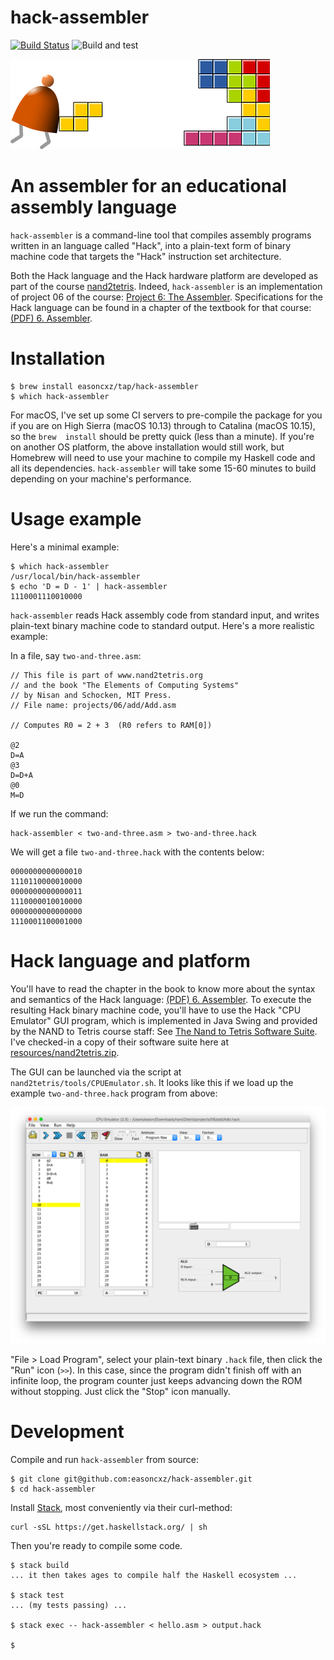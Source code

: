 hack-assembler
==============

[![Build Status](https://travis-ci.org/easoncxz/hack-assembler.svg?branch=master)](https://travis-ci.org/easoncxz/hack-assembler)
![Build and test](https://github.com/easoncxz/hack-assembler/workflows/Build%20and%20test/badge.svg)

![nand2tetris](resources/nand2tetris-banner.png "NAND to Tetris")

# An assembler for an educational assembly language

`hack-assembler` is a command-line tool that compiles assembly programs written
in an language called "Hack", into a plain-text form of binary machine code
that targets the "Hack" instruction set architecture.

Both the Hack language and the Hack hardware platform are developed as part of
the course [nand2tetris][homepage]. Indeed, `hack-assembler` is an 
implementation of project 06 of the course: [Project 6: The Assembler][project]. 
Specifications for the Hack language can be found in a chapter of the textbook 
for that course: [(PDF) 6.  Assembler][chapter].

# Installation

    $ brew install easoncxz/tap/hack-assembler
    $ which hack-assembler

For macOS, I've set up some CI servers to pre-compile the package for you if you 
are on High Sierra (macOS 10.13) through to Catalina (macOS 10.15), so the `brew 
install` should be pretty quick (less than a minute). If you're on another OS 
platform, the above installation would still work, but Homebrew will need to use 
your machine to compile my Haskell code and all its dependencies. 
`hack-assembler` will take some 15-60 minutes to build depending on your 
machine's performance.

# Usage example

Here's a minimal example:

    $ which hack-assembler
    /usr/local/bin/hack-assembler
    $ echo 'D = D - 1' | hack-assembler
    1110001110010000

`hack-assembler` reads Hack assembly code from standard input, and writes 
plain-text binary machine code to standard output.  Here's a more realistic 
example:

In a file, say `two-and-three.asm`:

    // This file is part of www.nand2tetris.org
    // and the book "The Elements of Computing Systems"
    // by Nisan and Schocken, MIT Press.
    // File name: projects/06/add/Add.asm

    // Computes R0 = 2 + 3  (R0 refers to RAM[0])

    @2
    D=A
    @3
    D=D+A
    @0
    M=D

If we run the command:

    hack-assembler < two-and-three.asm > two-and-three.hack

We will get a file `two-and-three.hack` with the contents below:

    0000000000000010
    1110110000010000
    0000000000000011
    1110000010010000
    0000000000000000
    1110001100001000

# Hack language and platform

You'll have to read the chapter in the book to know more about the syntax and 
semantics of the Hack language: [(PDF) 6.  Assembler][chapter]. To execute the 
resulting Hack binary machine code, you'll have to use the Hack "CPU Emulator" 
GUI program, which is implemented in Java Swing and provided by the NAND to 
Tetris course staff: See [The Nand to Tetris Software Suite][software]. I've 
checked-in a copy of their software suite here at 
[resources/nand2tetris.zip][zip].

The GUI can be launched via the script at `nand2tetris/tools/CPUEmulator.sh`. It 
looks like this if we load up the example `two-and-three.hack` program from 
above:

![CPU Emulator](resources/CPUEmulator_screenshot.png "CPU Emulator")

"File > Load Program", select your plain-text binary `.hack` file, then click 
the "Run" icon (`>>`). In this case, since the program didn't finish off with an 
infinite loop, the program counter just keeps advancing down the ROM without 
stopping. Just click the "Stop" icon manually.

# Development

Compile and run `hack-assembler` from source:

    $ git clone git@github.com:easoncxz/hack-assembler.git
    $ cd hack-assembler
    
Install [Stack][hs-stack], most conveniently via their curl-method:

    curl -sSL https://get.haskellstack.org/ | sh

Then you're ready to compile some code.

    $ stack build
    ... it then takes ages to compile half the Haskell ecosystem ...

    $ stack test
    ... (my tests passing) ...

    $ stack exec -- hack-assembler < hello.asm > output.hack

    $

[homepage]: http://www.nand2tetris.org/
[project]: https://www.nand2tetris.org/project06
[chapter]: resources/chapter-06.pdf
[software]: https://www.nand2tetris.org/software
[zip]: resources/nand2tetris.zip
[hs-stack]: https://docs.haskellstack.org/en/stable/README/
